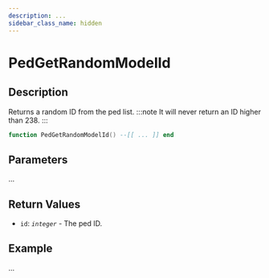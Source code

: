 ```yaml
---
description: ...
sidebar_class_name: hidden
---
```


# PedGetRandomModelId

## Description

Returns a random ID from the ped list.
:::note
It will never return an ID higher than 238.
:::

```lua
function PedGetRandomModelId() --[[ ... ]] end
```

## Parameters

...

## Return Values

- `id`: _`integer`_ - The ped ID.

## Example

...

